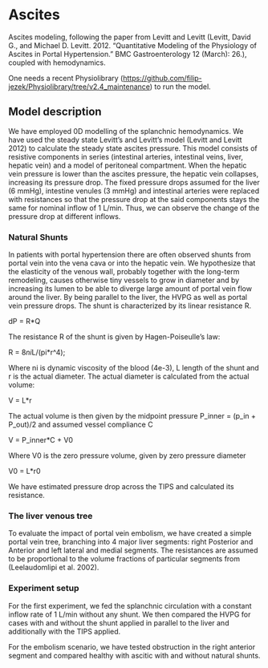 # Ascites
Ascites modeling, following the paper from Levitt and Levitt (Levitt, David G., and Michael D. Levitt. 2012. “Quantitative Modeling of the Physiology of Ascites in Portal Hypertension.” BMC Gastroenterology 12 (March): 26.), coupled with hemodynamics.

One needs a recent Physiolibrary (https://github.com/filip-jezek/Physiolibrary/tree/v2.4_maintenance) to run the model.

## Model description
We have employed 0D modelling of the splanchnic hemodynamics. We have used the steady state Levitt’s and Levitt’s model (Levitt and Levitt 2012) to calculate the steady state ascites pressure. This model consists of resistive components in series (intestinal arteries, intestinal veins, liver, hepatic vein) and a model of peritoneal compartment. When the hepatic vein pressure is lower than the ascites pressure, the hepatic vein collapses, increasing its pressure drop.
The fixed pressure drops assumed for the liver (6 mmHg), intestine venules (3 mmHg) and intestinal arteries were replaced with resistances so that the pressure drop at the said components stays the same for nominal inflow of 1 L/min. Thus, we can observe the change of the pressure drop at different inflows.

### Natural Shunts
In patients with portal hypertension there are often observed shunts from portal vein into the vena cava or into the hepatic vein. We hypothesize that the elasticity of the venous wall, probably together with the long-term remodeling, causes otherwise tiny vessels to grow in diameter and by increasing its lumen to be able to diverge large amount of portal vein flow around the liver. By being parallel to the liver, the HVPG as well as portal vein pressure drops. 
The shunt is characterized by its linear resistance R. 

dP = R*Q

The resistance R of the shunt is given by Hagen-Poiseulle’s law:

R = 8*ni*L/(pi*r^4);

Where ni is dynamic viscosity of the blood (4e-3), L length of the shunt and r is the actual diameter. The actual diameter is calculated from the actual volume:

V = L*r

The actual volume is then given by the midpoint pressure P_inner = (p_in + P_out)/2 and assumed vessel compliance C

V = P_inner*C + V0

Where V0 is the zero pressure volume, given by zero pressure diameter

V0 = L*r0

We have estimated pressure drop across the TIPS and calculated its resistance.


### The liver venous tree
To evaluate the impact of portal vein embolism, we have created a simple portal vein tree, branching into 4 major liver segments: right Posterior and Anterior and left lateral and medial segments. The resistances are assumed to be proportional to the volume fractions of particular segments from (Leelaudomlipi et al. 2002).

### Experiment setup
For the first experiment, we fed the splanchnic circulation with a constant inflow rate of 1 L/min without any shunt. We then compared the HVPG for cases with and without the shunt applied in parallel to the liver and additionally with the TIPS applied.

For the embolism scenario, we have tested obstruction in the right anterior segment and compared healthy with ascitic with and without natural shunts.



